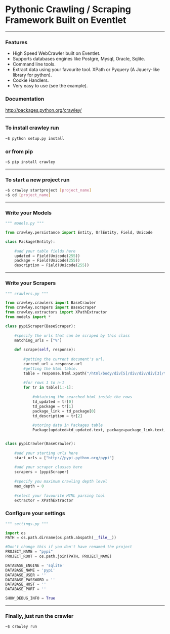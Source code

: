 # Pythonic Crawling / Scraping Framework Built on Eventlet 

------------------------------------------------------------------

### Features

* High Speed WebCrawler built on Eventlet.
* Supports databases engines like Postgre, Mysql, Oracle, Sqlite.
* Command line tools.
* Extract data using your favourite tool. XPath or Pyquery (A Jquery-like library for python).
* Cookie Handlers.
* Very easy to use (see the example).

### Documentation

http://packages.python.org/crawley/

------------------------------------------------------------------

### To install crawley run

```bash
~$ python setup.py install
```

### or from pip

```bash
~$ pip install crawley
```

------------------------------------------------------------------

### To start a new project run

```bash
~$ crawley startproject [project_name]
~$ cd [project_name]
```

------------------------------------------------------------------

### Write your Models

```python
""" models.py """

from crawley.persistance import Entity, UrlEntity, Field, Unicode

class Package(Entity):
    
    #add your table fields here
    updated = Field(Unicode(255))    
    package = Field(Unicode(255))
    description = Field(Unicode(255))
```

------------------------------------------------------------------

### Write your Scrapers

```python
""" crawlers.py """

from crawley.crawlers import BaseCrawler
from crawley.scrapers import BaseScraper
from crawley.extractors import XPathExtractor
from models import *

class pypiScraper(BaseScraper):
    
    #specify the urls that can be scraped by this class
    matching_urls = ["%"]
    
    def scrape(self, response):
                        
        #getting the current document's url.
        current_url = response.url        
        #getting the html table.
        table = response.html.xpath("/html/body/div[5]/div/div/div[3]/table")[0]
        
        #for rows 1 to n-1
        for tr in table[1:-1]:
                        
            #obtaining the searched html inside the rows
            td_updated = tr[0]
            td_package = tr[1]
            package_link = td_package[0]
            td_description = tr[2]
            
            #storing data in Packages table
            Package(updated=td_updated.text, package=package_link.text, description=td_description.text)


class pypiCrawler(BaseCrawler):
    
    #add your starting urls here
    start_urls = ["http://pypi.python.org/pypi"]
    
    #add your scraper classes here    
    scrapers = [pypiScraper]
    
    #specify you maximum crawling depth level    
    max_depth = 0
    
    #select your favourite HTML parsing tool
    extractor = XPathExtractor
```

### Configure your settings

```python
""" settings.py """

import os 
PATH = os.path.dirname(os.path.abspath(__file__))

#Don't change this if you don't have renamed the project
PROJECT_NAME = "pypi"
PROJECT_ROOT = os.path.join(PATH, PROJECT_NAME)

DATABASE_ENGINE = 'sqlite'     
DATABASE_NAME = 'pypi'  
DATABASE_USER = ''             
DATABASE_PASSWORD = ''         
DATABASE_HOST = ''             
DATABASE_PORT = ''     

SHOW_DEBUG_INFO = True
```

------------------------------------------------------------------

### Finally, just run the crawler

```bash
~$ crawley run
```



